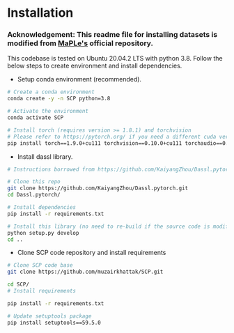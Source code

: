 # Installation

### Acknowledgement: This readme file for installing datasets is modified from [MaPLe's](https://github.com/muzairkhattak/multimodal-prompt-learning) official repository.

This codebase is tested on Ubuntu 20.04.2 LTS with python 3.8. Follow the below steps to create environment and install dependencies.

* Setup conda environment (recommended).
```bash
# Create a conda environment
conda create -y -n SCP python=3.8

# Activate the environment
conda activate SCP

# Install torch (requires version >= 1.8.1) and torchvision
# Please refer to https://pytorch.org/ if you need a different cuda version
pip install torch==1.9.0+cu111 torchvision==0.10.0+cu111 torchaudio==0.9.0 -f https://download.pytorch.org/whl/torch_stable.html
```

* Install dassl library.
```bash
# Instructions borrowed from https://github.com/KaiyangZhou/Dassl.pytorch#installation

# Clone this repo
git clone https://github.com/KaiyangZhou/Dassl.pytorch.git
cd Dassl.pytorch/

# Install dependencies
pip install -r requirements.txt

# Install this library (no need to re-build if the source code is modified)
python setup.py develop
cd ..
```

* Clone SCP code repository and install requirements
```bash
# Clone SCP code base
git clone https://github.com/muzairkhattak/SCP.git

cd SCP/
# Install requirements

pip install -r requirements.txt

# Update setuptools package 
pip install setuptools==59.5.0
```
